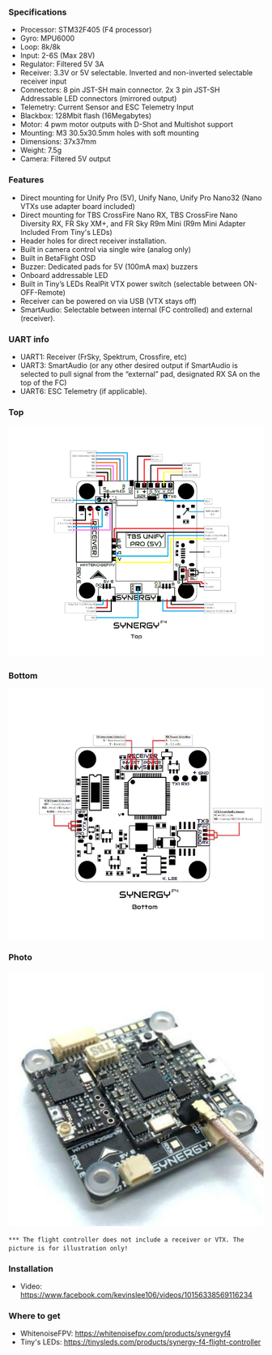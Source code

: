 ### Specifications

- Processor: STM32F405 (F4 processor)
- Gyro: MPU6000
- Loop: 8k/8k
- Input: 2-6S (Max 28V)
- Regulator: Filtered 5V 3A
- Receiver: 3.3V or 5V selectable. Inverted and non-inverted selectable receiver input
- Connectors: 8 pin JST-SH main connector. 2x 3 pin JST-SH Addressable LED connectors (mirrored output)
- Telemetry: Current Sensor and ESC Telemetry Input
- Blackbox: 128Mbit flash (16Megabytes)
- Motor: 4 pwm motor outputs with D-Shot and Multishot support
- Mounting: M3 30.5x30.5mm holes with soft mounting
- Dimensions: 37x37mm
- Weight: 7.5g
- Camera: Filtered 5V output

### Features

- Direct mounting for Unify Pro (5V), Unify Nano, Unify Pro Nano32 (Nano VTXs use adapter board included)
- Direct mounting for TBS CrossFire Nano RX, TBS CrossFire Nano Diversity RX, FR Sky XM+, and FR Sky R9m Mini (R9m Mini Adapter Included From Tiny's LEDs)
- Header holes for direct receiver installation.
- Built in camera control via single wire (analog only)
- Built in BetaFlight OSD
- Buzzer: Dedicated pads for 5V (100mA max) buzzers
- Onboard addressable LED
- Built in Tiny’s LEDs RealPit VTX power switch (selectable between ON-OFF-Remote)
- Receiver can be powered on via USB (VTX stays off)
- SmartAudio: Selectable between internal (FC controlled) and external (receiver).

### UART info

- UART1: Receiver (FrSky, Spektrum, Crossfire, etc)
- UART3: SmartAudio (or any other desired output if SmartAudio is selected to pull signal from the “external” pad, designated RX SA on the top of the FC)
- UART6: ESC Telemetry (if applicable).

### Top

![Top](images/SYNERGYF4-top.png)

### Bottom

![Bottom](images/SYNERGYF4-bottom.png)

### Photo

![Main](images/SYNERGYF4-main.jpg)

`*** The flight controller does not include a receiver or VTX. The picture is for illustration only!`

### Installation

- Video: https://www.facebook.com/kevinslee106/videos/10156338569116234

### Where to get

- WhitenoiseFPV: https://whitenoisefpv.com/products/synergyf4
- Tiny's LEDs: https://tinysleds.com/products/synergy-f4-flight-controller
